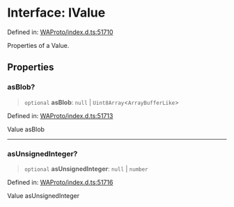 # Interface: IValue

Defined in: [WAProto/index.d.ts:51710](https://github.com/Fokusdotid/bail/blob/82f46c566476ac566bfd781dede14412fcdfb787/WAProto/index.d.ts#L51710)

Properties of a Value.

## Properties

### asBlob?

> `optional` **asBlob**: `null` \| `Uint8Array`\<`ArrayBufferLike`\>

Defined in: [WAProto/index.d.ts:51713](https://github.com/Fokusdotid/bail/blob/82f46c566476ac566bfd781dede14412fcdfb787/WAProto/index.d.ts#L51713)

Value asBlob

***

### asUnsignedInteger?

> `optional` **asUnsignedInteger**: `null` \| `number`

Defined in: [WAProto/index.d.ts:51716](https://github.com/Fokusdotid/bail/blob/82f46c566476ac566bfd781dede14412fcdfb787/WAProto/index.d.ts#L51716)

Value asUnsignedInteger
